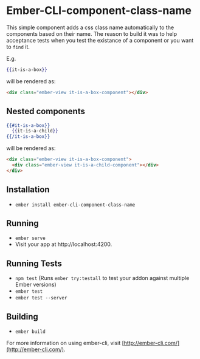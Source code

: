 # Ember-CLI-component-class-name

This simple component adds a css class name automatically to the components based on their name. The reason to build it was to help acceptance tests when you test the existance of a component or you want to `find` it.

E.g.
```hbs
{{it-is-a-box}}
```

will be rendered as:
```html
<div class="ember-view it-is-a-box-component"></div>

```
## Nested components

```hbs
{{#it-is-a-box}}
  {{it-is-a-child}}
{{/it-is-a-box}}
```

will be rendered as:
```html
<div class="ember-view it-is-a-box-component">
  <div class="ember-view it-is-a-child-component"></div>
</div>

```



## Installation
* `ember install ember-cli-component-class-name`

## Running

* `ember serve`
* Visit your app at http://localhost:4200.

## Running Tests

* `npm test` (Runs `ember try:testall` to test your addon against multiple Ember versions)
* `ember test`
* `ember test --server`

## Building

* `ember build`

For more information on using ember-cli, visit [http://ember-cli.com/](http://ember-cli.com/).
